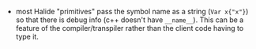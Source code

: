 - most Halide "primitives" pass the symbol name as a string (`Var x{"x"}`) so that there is debug info (c++ doesn't have `__name__`). This can be a feature of the compiler/transpiler rather than the client code having to type it.